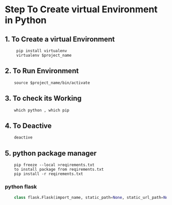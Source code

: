 # Step To Create virtual Environment in Python

## 1. To Create a virtual Environment

```shell
     pip install virtualenv
     virtualenv $project_name
```

## 2. To Run Environment

```shell
    source $project_name/bin/activate
```

## 3. To check its Working

```shell
    which python , which pip
```

## 4. To Deactive

```shell
    deactive
```

## 5. python package manager

```shell
    pip freeze --local >reqirements.txt
    to install package from reqirements.txt
    pip install -r reqirements.txt
```

### python flask

```python
    class flask.Flask(import_name, static_path=None, static_url_path=None, static_folder='static', template_folder='templates', instance_path=None, instance_relative_config=False, root_path=None)
```